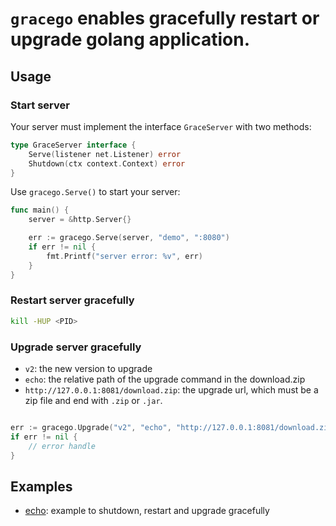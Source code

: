 # `gracego` enables gracefully restart or upgrade golang application.

## Usage

### Start server
Your server must implement the interface `GraceServer` with two methods:
```go
type GraceServer interface {
	Serve(listener net.Listener) error
	Shutdown(ctx context.Context) error
}
```

Use `gracego.Serve()` to start your server:
```go
func main() {
	server = &http.Server{}

	err := gracego.Serve(server, "demo", ":8080")
	if err != nil {
		fmt.Printf("server error: %v", err)
	}
}
```

### Restart server gracefully

```bash
kill -HUP <PID>
```

### Upgrade server gracefully

- `v2`: the new version to upgrade
- `echo`: the relative path of the upgrade command in the download.zip
- `http://127.0.0.1:8081/download.zip`: the upgrade url, which must be a zip file and end with `.zip` or `.jar`.
```go

err := gracego.Upgrade("v2", "echo", "http://127.0.0.1:8081/download.zip")
if err != nil {
    // error handle
}
```

## Examples

- [echo](examples/echo/README.md): example to shutdown, restart and upgrade gracefully
